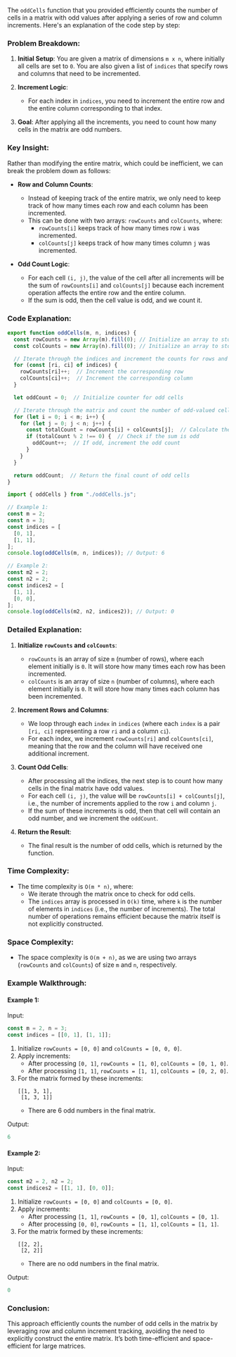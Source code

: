The `oddCells` function that you provided efficiently counts the number of cells in a matrix with odd values after applying a series of row and column increments. Here's an explanation of the code step by step:

### Problem Breakdown:

1. **Initial Setup**:
   You are given a matrix of dimensions `m x n`, where initially all cells are set to `0`. You are also given a list of `indices` that specify rows and columns that need to be incremented.

2. **Increment Logic**:
   - For each index in `indices`, you need to increment the entire row and the entire column corresponding to that index.

3. **Goal**:
   After applying all the increments, you need to count how many cells in the matrix are odd numbers.

### Key Insight:

Rather than modifying the entire matrix, which could be inefficient, we can break the problem down as follows:

- **Row and Column Counts**: 
  - Instead of keeping track of the entire matrix, we only need to keep track of how many times each row and each column has been incremented.
  - This can be done with two arrays: `rowCounts` and `colCounts`, where:
    - `rowCounts[i]` keeps track of how many times row `i` was incremented.
    - `colCounts[j]` keeps track of how many times column `j` was incremented.

- **Odd Count Logic**:
  - For each cell `(i, j)`, the value of the cell after all increments will be the sum of `rowCounts[i]` and `colCounts[j]` because each increment operation affects the entire row and the entire column.
  - If the sum is odd, then the cell value is odd, and we count it.

### Code Explanation:

```javascript
export function oddCells(m, n, indices) {
  const rowCounts = new Array(m).fill(0); // Initialize an array to store the count of increments in each row
  const colCounts = new Array(n).fill(0); // Initialize an array to store the count of increments in each column

  // Iterate through the indices and increment the counts for rows and columns
  for (const [ri, ci] of indices) {
    rowCounts[ri]++;  // Increment the corresponding row
    colCounts[ci]++;  // Increment the corresponding column
  }

  let oddCount = 0;  // Initialize counter for odd cells

  // Iterate through the matrix and count the number of odd-valued cells
  for (let i = 0; i < m; i++) {
    for (let j = 0; j < n; j++) {
      const totalCount = rowCounts[i] + colCounts[j];  // Calculate the total increments for the cell (i, j)
      if (totalCount % 2 !== 0) {  // Check if the sum is odd
        oddCount++;  // If odd, increment the odd count
      }
    }
  }

  return oddCount;  // Return the final count of odd cells
}

import { oddCells } from "./oddCells.js";

// Example 1:
const m = 2;
const n = 3;
const indices = [
  [0, 1],
  [1, 1],
];
console.log(oddCells(m, n, indices)); // Output: 6

// Example 2:
const m2 = 2;
const n2 = 2;
const indices2 = [
  [1, 1],
  [0, 0],
];
console.log(oddCells(m2, n2, indices2)); // Output: 0
```

### Detailed Explanation:

1. **Initialize `rowCounts` and `colCounts`**:
   - `rowCounts` is an array of size `m` (number of rows), where each element initially is `0`. It will store how many times each row has been incremented.
   - `colCounts` is an array of size `n` (number of columns), where each element initially is `0`. It will store how many times each column has been incremented.

2. **Increment Rows and Columns**:
   - We loop through each `index` in `indices` (where each `index` is a pair `[ri, ci]` representing a row `ri` and a column `ci`).
   - For each index, we increment `rowCounts[ri]` and `colCounts[ci]`, meaning that the row and the column will have received one additional increment.

3. **Count Odd Cells**:
   - After processing all the indices, the next step is to count how many cells in the final matrix have odd values.
   - For each cell `(i, j)`, the value will be `rowCounts[i] + colCounts[j]`, i.e., the number of increments applied to the row `i` and column `j`.
   - If the sum of these increments is odd, then that cell will contain an odd number, and we increment the `oddCount`.

4. **Return the Result**:
   - The final result is the number of odd cells, which is returned by the function.

### Time Complexity:

- The time complexity is `O(m * n)`, where:
  - We iterate through the matrix once to check for odd cells.
  - The `indices` array is processed in `O(k)` time, where `k` is the number of elements in `indices` (i.e., the number of increments). The total number of operations remains efficient because the matrix itself is not explicitly constructed.

### Space Complexity:

- The space complexity is `O(m + n)`, as we are using two arrays (`rowCounts` and `colCounts`) of size `m` and `n`, respectively.

### Example Walkthrough:

#### Example 1:

Input:
```javascript
const m = 2, n = 3;
const indices = [[0, 1], [1, 1]];
```

1. Initialize `rowCounts = [0, 0]` and `colCounts = [0, 0, 0]`.
2. Apply increments:
   - After processing `[0, 1]`, `rowCounts = [1, 0]`, `colCounts = [0, 1, 0]`.
   - After processing `[1, 1]`, `rowCounts = [1, 1]`, `colCounts = [0, 2, 0]`.
3. For the matrix formed by these increments:
   ```
   [[1, 3, 1],
    [1, 3, 1]]
   ```
   - There are 6 odd numbers in the final matrix.

Output:
```javascript
6
```

#### Example 2:

Input:
```javascript
const m2 = 2, n2 = 2;
const indices2 = [[1, 1], [0, 0]];
```

1. Initialize `rowCounts = [0, 0]` and `colCounts = [0, 0]`.
2. Apply increments:
   - After processing `[1, 1]`, `rowCounts = [0, 1]`, `colCounts = [0, 1]`.
   - After processing `[0, 0]`, `rowCounts = [1, 1]`, `colCounts = [1, 1]`.
3. For the matrix formed by these increments:
   ```
   [[2, 2],
    [2, 2]]
   ```
   - There are no odd numbers in the final matrix.

Output:
```javascript
0
```

### Conclusion:

This approach efficiently counts the number of odd cells in the matrix by leveraging row and column increment tracking, avoiding the need to explicitly construct the entire matrix. It’s both time-efficient and space-efficient for large matrices.
